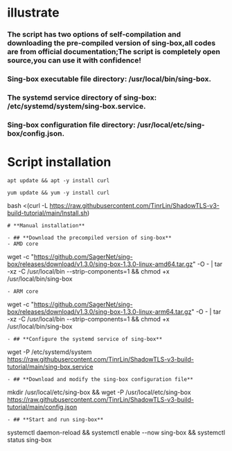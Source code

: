 # **illustrate**
### The script has two options of self-compilation and downloading the pre-compiled version of sing-box,all codes are from official documentation;The script is completely open source,you can use it with confidence!
### Sing-box executable file directory: /usr/local/bin/sing-box.
### The systemd service directory of sing-box: /etc/systemd/system/sing-box.service.
### Sing-box configuration file directory: /usr/local/etc/sing-box/config.json.

# **Script installation**
```
apt update && apt -y install curl
```
```
yum update && yum -y install curl
```
bash <(curl -L https://raw.githubusercontent.com/TinrLin/ShadowTLS-v3-build-tutorial/main/Install.sh)
```
# **Manual installation**

- ## **Download the precompiled version of sing-box**
- AMD core
```
wget -c "https://github.com/SagerNet/sing-box/releases/download/v1.3.0/sing-box-1.3.0-linux-amd64.tar.gz" -O - | tar -xz -C /usr/local/bin --strip-components=1 && chmod +x /usr/local/bin/sing-box
```
- ARM core
```
wget -c "https://github.com/SagerNet/sing-box/releases/download/v1.3.0/sing-box-1.3.0-linux-arm64.tar.gz" -O - | tar -xz -C /usr/local/bin --strip-components=1 && chmod +x /usr/local/bin/sing-box
```
- ## **Configure the systemd service of sing-box**
```
wget -P /etc/systemd/system https://raw.githubusercontent.com/TinrLin/ShadowTLS-v3-build-tutorial/main/sing-box.service
```
- ## **Download and modify the sing-box configuration file**
```
mkdir /usr/local/etc/sing-box && wget -P /usr/local/etc/sing-box https://raw.githubusercontent.com/TinrLin/ShadowTLS-v3-build-tutorial/main/config.json
```
- ## **Start and run sing-box**
```
systemctl daemon-reload && systemctl enable --now sing-box && systemctl status sing-box
```
